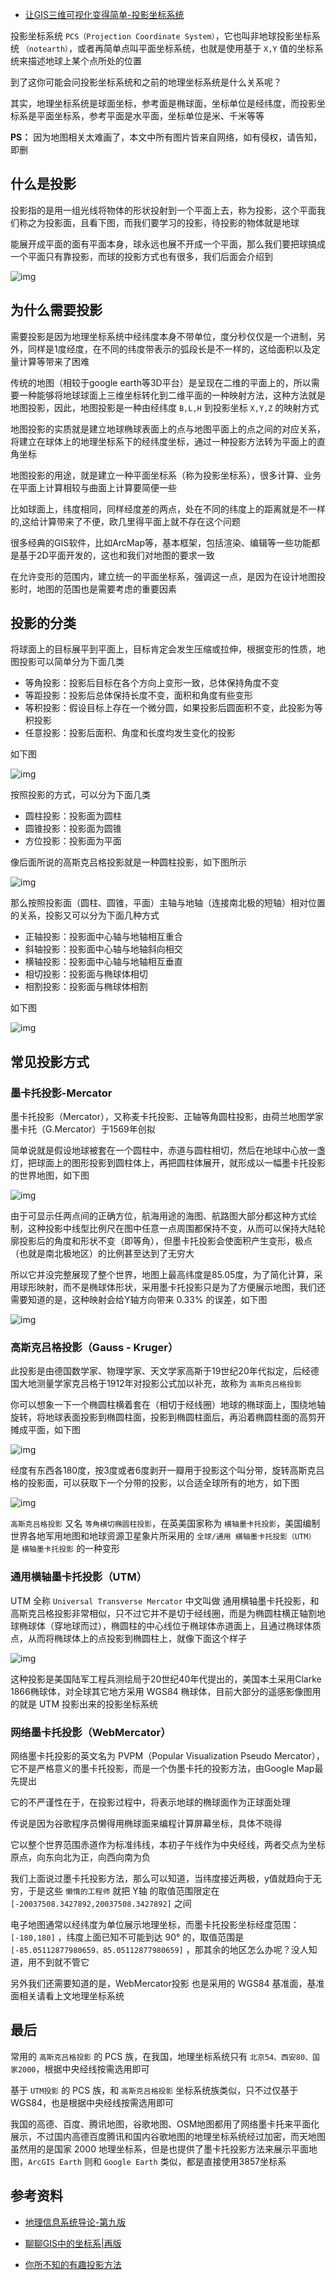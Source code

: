 - [让GIS三维可视化变得简单-投影坐标系统](https://juejin.cn/post/6940684126282317861)



投影坐标系统 `PCS（Projection Coordinate System）`，它也叫非地球投影坐标系统 `（notearth）`，或者再简单点叫平面坐标系统，也就是使用基于 `X,Y` 值的坐标系统来描述地球上某个点所处的位置

到了这你可能会问投影坐标系统和之前的地理坐标系统是什么关系呢？

其实，地理坐标系统是球面坐标，参考面是椭球面，坐标单位是经纬度，而投影坐标系是平面坐标系，参考平面是水平面，坐标单位是米、千米等等

**PS：** 因为地图相关太难画了，本文中所有图片皆来自网络，如有侵权，请告知，即删

## 什么是投影

投影指的是用一组光线将物体的形状投射到一个平面上去，称为投影，这个平面我们称之为投影面，且看下图，而我们要学习的投影，待投影的物体就是地球

能展开成平面的面有平面本身，球永远也展不开成一个平面，那么我们要把球搞成一个平面只有靠投影，而球的投影方式也有很多，我们后面会介绍到

![img](https://p3-juejin.byteimg.com/tos-cn-i-k3u1fbpfcp/0d727a0c49744fcbbc3d5e0f36446015~tplv-k3u1fbpfcp-zoom-1.image)

## 为什么需要投影

需要投影是因为地理坐标系统中经纬度本身不带单位，度分秒仅仅是一个进制，另外，同样是1度经度，在不同的纬度带表示的弧段长是不一样的，这给面积以及定量计算等带来了困难

传统的地图（相较于google earth等3D平台）是呈现在二维的平面上的，所以需要一种能够将地球球面上三维坐标转化到二维平面的一种映射方法，这种方法就是地图投影，因此，地图投影是一种由经纬度 `B,L,H` 到投影坐标 `X,Y,Z` 的映射方式

地图投影的实质就是建立地球椭球表面上的点与地图平面上的点之间的对应关系，将建立在球体上的地理坐标系下的经纬度坐标，通过一种投影方法转为平面上的直角坐标

地图投影的用途，就是建立一种平面坐标系（称为投影坐标系），很多计算、业务在平面上计算相较与曲面上计算要简便一些

比如球面上，纬度相同，同样经度差的两点，处在不同的纬度上的距离就是不一样的,这给计算带来了不便，欧几里得平面上就不存在这个问题

很多经典的GIS软件，比如ArcMap等，基本框架，包括渲染、编辑等一些功能都是基于2D平面开发的，这也和我们对地图的要求一致

在允许变形的范围内，建立统一的平面坐标系，强调这一点，是因为在设计地图投影时，地图的范围也是需要考虑的重要因素

## 投影的分类

将球面上的目标展平到平面上，目标肯定会发生压缩或拉伸，根据变形的性质，地图投影可以简单分为下面几类

- 等角投影：投影后目标在各个方向上变形一致，总体保持角度不变
- 等距投影：投影后总体保持长度不变，面积和角度有些变形
- 等积投影：假设目标上存在一个微分圆，如果投影后圆面积不变，此投影为等积投影
- 任意投影：投影后面积、角度和长度均发生变化的投影

如下图

![img](https://p3-juejin.byteimg.com/tos-cn-i-k3u1fbpfcp/96c0b795f8b44d5fa68687549f1f0515~tplv-k3u1fbpfcp-zoom-1.image)

按照投影的方式，可以分为下面几类

- 圆柱投影：投影面为圆柱
- 圆锥投影：投影面为圆锥
- 方位投影：投影面为平面

像后面所说的高斯克吕格投影就是一种圆柱投影，如下图所示

![img](https://p3-juejin.byteimg.com/tos-cn-i-k3u1fbpfcp/e0abdb0985f04d0297f2ab68baf15ff2~tplv-k3u1fbpfcp-zoom-1.image)

那么按照投影面（圆柱、圆锥，平面）主轴与地轴（连接南北极的短轴）相对位置的关系，投影又可以分为下面几种方式

- 正轴投影：投影面中心轴与地轴相互重合
- 斜轴投影：投影面中心轴与地轴斜向相交
- 横轴投影：投影面中心轴与地轴相互垂直
- 相切投影：投影面与椭球体相切
- 相割投影：投影面与椭球体相割

如下图

![img](https://p3-juejin.byteimg.com/tos-cn-i-k3u1fbpfcp/92d193786a8a41d39a5acaba8c31229c~tplv-k3u1fbpfcp-zoom-1.image)

## 常见投影方式

### 墨卡托投影-Mercator

墨卡托投影（Mercator），又称麦卡托投影、正轴等角圆柱投影，由荷兰地图学家墨卡托（G.Mercator）于1569年创拟

简单说就是假设地球被套在一个圆柱中，赤道与圆柱相切，然后在地球中心放一盏灯，把球面上的图形投影到圆柱体上，再把圆柱体展开，就形成以一幅墨卡托投影的世界地图，如下图

![img](https://p3-juejin.byteimg.com/tos-cn-i-k3u1fbpfcp/c10d0e2d966c4a4fbab409893d923660~tplv-k3u1fbpfcp-zoom-1.image)

由于可显示任两点间的正确方位，航海用途的海图、航路图大部分都这种方式绘制，这种投影中线型比例尺在图中任意一点周围都保持不变，从而可以保持大陆轮廓投影后的角度和形状不变（即等角），但墨卡托投影会使面积产生变形，极点（也就是南北极地区）的比例甚至达到了无穷大

所以它并没完整展现了整个世界，地图上最高纬度是85.05度，为了简化计算，采用球形映射，而不是椭球体形状，采用墨卡托投影只是为了方便展示地图，我们还需要知道的是，这种映射会给Y轴方向带来 0.33% 的误差，如下图

![img](https://p3-juejin.byteimg.com/tos-cn-i-k3u1fbpfcp/8da52eaa082145858a00da267e86a1ae~tplv-k3u1fbpfcp-zoom-1.image)

### 高斯克吕格投影（Gauss - Kruger）

此投影是由德国数学家、物理学家、天文学家高斯于19世纪20年代拟定，后经德国大地测量学家克吕格于1912年对投影公式加以补充，故称为 `高斯克吕格投影`

你可以想象一下一个椭圆柱横着套在（相切于经线圈）地球的椭球面上，围绕地轴旋转，将地球表面投影到椭圆柱面，投影到椭圆柱面后，再沿着椭圆柱面的高剪开摊成平面，如下图

![img](https://p3-juejin.byteimg.com/tos-cn-i-k3u1fbpfcp/1bfc4d0e9d174db9b2623a5012a08094~tplv-k3u1fbpfcp-zoom-1.image)

经度有东西各180度，按3度或者6度剥开一瓣用于投影这个叫分带，旋转高斯克吕格的投影面，可以获取下一个分带的投影，以合适全球所有的地方，如下图

![img](https://p3-juejin.byteimg.com/tos-cn-i-k3u1fbpfcp/5b205d03df21413396a3f2f8c623c720~tplv-k3u1fbpfcp-zoom-1.image)

`高斯克吕格投影` 又名 `等角横切椭圆柱投影`，在英美国家称为 `横轴墨卡托投影`，美国编制世界各地军用地图和地球资源卫星象片所采用的 `全球/通用 横轴墨卡托投影（UTM）` 是 `横轴墨卡托投影` 的一种变形

### 通用横轴墨卡托投影（UTM）

UTM 全称 `Universal Transverse Mercator` 中文叫做 通用横轴墨卡托投影，和高斯克吕格投影非常相似，只不过它并不是切于经线圈，而是为椭圆柱横正轴割地球椭球体（穿地球而过），椭圆柱的中心线位于椭球体赤道面上，且通过椭球体质点，从而将椭球体上的点投影到椭圆柱上，就像下面这个样子

![img](https://p3-juejin.byteimg.com/tos-cn-i-k3u1fbpfcp/fde4505f17e94c1cac2e545048a8bf51~tplv-k3u1fbpfcp-zoom-1.image)

这种投影是美国陆军工程兵测绘局于20世纪40年代提出的，美国本土采用Clarke 1866椭球体，对全球其它地方采用 WGS84 椭球体，目前大部分的遥感影像图用的就是 UTM 投影出来的投影坐标系统

### 网络墨卡托投影（WebMercator）

网络墨卡托投影的英文名为 PVPM（Popular Visualization Pseudo Mercator），它不是严格意义的墨卡托投影，而是一个伪墨卡托的投影方法，由Google Map最先提出

它的不严谨性在于，在投影过程中，将表示地球的椭球面作为正球面处理

传说是因为谷歌程序员懒得用椭球面来编程计算屏幕坐标，具体不晓得

它以整个世界范围赤道作为标准纬线，本初子午线作为中央经线，两者交点为坐标原点，向东向北为正，向西向南为负

我们上面说过墨卡托投影方法，那么可以知道，当纬度接近两极，y值就趋向于无穷，于是这些 `懒惰的工程师` 就把 Y轴 的取值范围限定在 `[-20037508.3427892,20037508.3427892]` 之间

电子地图通常以经纬度为单位展示地理坐标，而墨卡托投影坐标经度范围：`[-180,180]` ，纬度上面已知不可能到达 90° 的，取值范围是 `[-85.05112877980659，85.05112877980659]` ，那其余的地区怎么办呢？没人知道，用不到就不管它

另外我们还需要知道的是，WebMercator投影 也是采用的 WGS84 基准面，基准面相关请看上文地理坐标系统

## 最后

常用的 `高斯克吕格投影` 的 PCS 族，在我国，地理坐标系统只有 `北京54、西安80、国家2000`，根据中央经线按需选用即可

基于 `UTM投影` 的 PCS 族，和 `高斯克吕格投影` 坐标系统族类似，只不过仅基于WGS84，也是根据中央经线按需选用即可

我国的高德、百度、腾讯地图，谷歌地图、OSM地图都用了网络墨卡托来平面化展示，不过国内高德百度腾讯和国内谷歌地图的地理坐标系统经过加密，而天地图虽然用的是国家 2000 地理坐标系，但是也提供了墨卡托投影方法来展示平面地图，`ArcGIS Earth` 则和 `Google Earth` 类似，都是直接使用3857坐标系

## 参考资料

- [地理信息系统导论-第九版](https://book.douban.com/subject/31438879/)

- [聊聊GIS中的坐标系|再版](https://www.cnblogs.com/onsummer/p/12081889.html)

- [你所不知的有趣投影方法](https://blog.csdn.net/kikitamoon/article/details/50634331)

